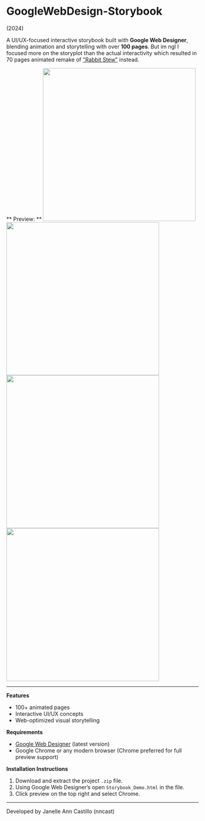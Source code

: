 # GoogleWebDesign-Storybook
(2024)

A UI/UX-focused interactive storybook built with **Google Web Designer**, blending animation and storytelling with over **100 pages**. But im ngl I focused more on the storyplot than the actual interactivity which resulted in 70 pages animated remake of ["Rabbit Stew"](https://www.scaryforkids.com/rabbit-stew/) instead.

** Preview: **
<img src="https://github.com/user-attachments/assets/64089ab8-cdd7-409a-9305-503c72e37048" width="400"/>
<img src="https://github.com/user-attachments/assets/d8573c7b-8bea-42e9-9be7-c3e754592efe" width="400"/>
<img src="https://github.com/user-attachments/assets/bbbb2d63-d67e-4040-b08d-0e73778dcfed" width="400"/>
<img src="https://github.com/user-attachments/assets/ee551d0b-95a3-4856-ab8b-e658aa929791" width="400"/>


---

**Features**
- 100+ animated pages  
- Interactive UI/UX concepts  
- Web-optimized visual storytelling  

**Requirements**
- [Google Web Designer](https://webdesigner.withgoogle.com/) (latest version)
- Google Chrome or any modern browser (Chrome preferred for full preview support)
  
**Installation Instructions**
1. Download and extract the project `.zip` file.
2. Using Google Web Designer’s open `Storybook_Demo.html` in the file.
3. Click preview on the top right and select Chrome.

---
Developed by Janelle Ann Castillo (nncast)
